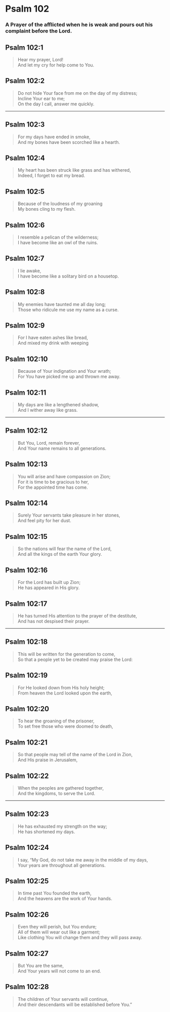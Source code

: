 # Psalm 102

### A Prayer of the afflicted when he is weak and pours out his complaint before the Lord.

## Psalm 102:1

> Hear my prayer, Lord!  
> And let my cry for help come to You.

## Psalm 102:2

> Do not hide Your face from me on the day of my distress;  
> Incline Your ear to me;  
> On the day I call, answer me quickly.

---

## Psalm 102:3

> For my days have ended in smoke,  
> And my bones have been scorched like a hearth.

## Psalm 102:4

> My heart has been struck like grass and has withered,  
> Indeed, I forget to eat my bread.

## Psalm 102:5

> Because of the loudness of my groaning  
> My bones cling to my flesh.

## Psalm 102:6

> I resemble a pelican of the wilderness;  
> I have become like an owl of the ruins.

## Psalm 102:7

> I lie awake,  
> I have become like a solitary bird on a housetop.

## Psalm 102:8

> My enemies have taunted me all day long;  
> Those who ridicule me use my name as a curse.

## Psalm 102:9

> For I have eaten ashes like bread,  
> And mixed my drink with weeping

## Psalm 102:10

> Because of Your indignation and Your wrath;  
> For You have picked me up and thrown me away.

## Psalm 102:11

> My days are like a lengthened shadow,  
> And I wither away like grass.

---

## Psalm 102:12

> But You, Lord, remain forever,  
> And Your name remains to all generations.

## Psalm 102:13

> You will arise and have compassion on Zion;  
> For it is time to be gracious to her,  
> For the appointed time has come.

## Psalm 102:14

> Surely Your servants take pleasure in her stones,  
> And feel pity for her dust.

## Psalm 102:15

> So the nations will fear the name of the Lord,  
> And all the kings of the earth Your glory.

## Psalm 102:16

> For the Lord has built up Zion;  
> He has appeared in His glory.

## Psalm 102:17

> He has turned His attention to the prayer of the destitute,  
> And has not despised their prayer.

---

## Psalm 102:18

> This will be written for the generation to come,  
> So that a people yet to be created may praise the Lord:

## Psalm 102:19

> For He looked down from His holy height;  
> From heaven the Lord looked upon the earth,

## Psalm 102:20

> To hear the groaning of the prisoner,  
> To set free those who were doomed to death,

## Psalm 102:21

> So that people may tell of the name of the Lord in Zion,  
> And His praise in Jerusalem,

## Psalm 102:22

> When the peoples are gathered together,  
> And the kingdoms, to serve the Lord.

---

## Psalm 102:23

> He has exhausted my strength on the way;  
> He has shortened my days.

## Psalm 102:24

> I say, “My God, do not take me away in the middle of my days,  
> Your years are throughout all generations.

## Psalm 102:25

> In time past You founded the earth,  
> And the heavens are the work of Your hands.

## Psalm 102:26

> Even they will perish, but You endure;  
> All of them will wear out like a garment;  
> Like clothing You will change them and they will pass away.

## Psalm 102:27

> But You are the same,  
> And Your years will not come to an end.

## Psalm 102:28

> The children of Your servants will continue,  
> And their descendants will be established before You.”
